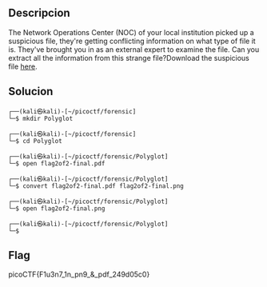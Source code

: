## Descripcion
The Network Operations Center (NOC) of your local institution picked up a suspicious file, they're getting conflicting information on what type of file it is. They've brought you in as an external expert to examine the file. Can you extract all the information from this strange file?Download the suspicious file [here](https://artifacts.picoctf.net/c_titan/8/flag2of2-final.pdf).

## Solucion
```
┌──(kali㉿kali)-[~/picoctf/forensic]  
└─$ mkdir Polyglot  
  
┌──(kali㉿kali)-[~/picoctf/forensic]  
└─$ cd Polyglot  
  
┌──(kali㉿kali)-[~/picoctf/forensic/Polyglot]  
└─$ open flag2of2-final.pdf  
  
┌──(kali㉿kali)-[~/picoctf/forensic/Polyglot]  
└─$ convert flag2of2-final.pdf flag2of2-final.png  
  
┌──(kali㉿kali)-[~/picoctf/forensic/Polyglot]  
└─$ open flag2of2-final.png  
  
┌──(kali㉿kali)-[~/picoctf/forensic/Polyglot]  
└─$

```

## Flag
picoCTF{F1u3n7_1n_pn9_&_pdf_249d05c0}